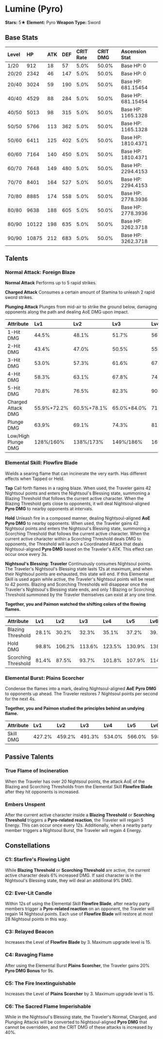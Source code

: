 # Lumine (Pyro)

**Stars:** 5★
**Element:** Pyro
**Weapon Type:** Sword

## Base Stats

| Level | HP | ATK | DEF | CRIT Rate | CRIT DMG | Ascension Stat |
| :--- | :--- | :--- | :--- | :--- | :--- | :--- |
| 1/20 | 912 | 18 | 57 | 5.0% | 50.0% | Base HP: 0 |
| 20/20 | 2342 | 46 | 147 | 5.0% | 50.0% | Base HP: 0 |
| 20/40 | 3024 | 59 | 190 | 5.0% | 50.0% | Base HP: 681.15454 |
| 40/40 | 4529 | 88 | 284 | 5.0% | 50.0% | Base HP: 681.15454 |
| 40/50 | 5013 | 98 | 315 | 5.0% | 50.0% | Base HP: 1165.1328 |
| 50/50 | 5766 | 113 | 362 | 5.0% | 50.0% | Base HP: 1165.1328 |
| 50/60 | 6411 | 125 | 402 | 5.0% | 50.0% | Base HP: 1810.4371 |
| 60/60 | 7164 | 140 | 450 | 5.0% | 50.0% | Base HP: 1810.4371 |
| 60/70 | 7648 | 149 | 480 | 5.0% | 50.0% | Base HP: 2294.4153 |
| 70/70 | 8401 | 164 | 527 | 5.0% | 50.0% | Base HP: 2294.4153 |
| 70/80 | 8885 | 174 | 558 | 5.0% | 50.0% | Base HP: 2778.3936 |
| 80/80 | 9638 | 188 | 605 | 5.0% | 50.0% | Base HP: 2778.3936 |
| 80/90 | 10122 | 198 | 635 | 5.0% | 50.0% | Base HP: 3262.3718 |
| 90/90 | 10875 | 212 | 683 | 5.0% | 50.0% | Base HP: 3262.3718 |

## Talents

### Normal Attack: Foreign Blaze

**Normal Attack**
Performs up to 5 rapid strikes.

**Charged Attack**
Consumes a certain amount of Stamina to unleash 2 rapid sword strikes.

**Plunging Attack**
Plunges from mid-air to strike the ground below, damaging opponents along the path and dealing AoE DMG upon impact.

| Attribute | Lv1 | Lv2 | Lv3 | Lv4 | Lv5 | Lv6 | Lv7 | Lv8 | Lv9 | Lv10 | Lv11 | Lv12 | Lv13 | Lv14 | Lv15 |
| :--- | :--- | :--- | :--- | :--- | :--- | :--- | :--- | :--- | :--- | :--- | :--- | :--- | :--- | :--- | :--- |
| 1-Hit DMG | 44.5% | 48.1% | 51.7% | 56.9% | 60.5% | 64.6% | 70.3% | 76.0% | 81.7% | 87.9% | 94.1% |
| 2-Hit DMG | 43.4% | 47.0% | 50.5% | 55.6% | 59.1% | 63.1% | 68.7% | 74.2% | 79.8% | 85.9% | 91.9% |
| 3-Hit DMG | 53.0% | 57.3% | 61.6% | 67.8% | 72.1% | 77.0% | 83.8% | 90.6% | 97.3% | 105% | 112% |
| 4-Hit DMG | 58.3% | 63.1% | 67.8% | 74.6% | 79.3% | 84.8% | 92.2% | 99.7% | 107% | 115% | 123% |
| 5-Hit DMG | 70.8% | 76.5% | 82.3% | 90.5% | 96.3% | 103% | 112% | 121% | 130% | 140% | 150% |
| Charged Attack DMG | 55.9%+72.2% | 60.5%+78.1% | 65.0%+84.0% | 71.5%+92.4% | 76.1%+98.3% | 81.3%+105% | 88.4%+114% | 95.6%+123% | 103%+133% | 111%+143% | 118%+153% |
| Plunge DMG | 63.9% | 69.1% | 74.3% | 81.8% | 87.0% | 92.9% | 101.1% | 109.3% | 117.5% | 126.4% | 135.3% |
| Low/High Plunge DMG | 128%/160% | 138%/173% | 149%/186% | 164%/204% | 174%/217% | 186%/232% | 202%/253% | 219%/273% | 235%/293% | 253%/316% | 271%/338% |

### Elemental Skill: Flowfire Blade

Wields a searing flame that can incinerate the very earth. Has different effects when Tapped or Held.

**Tap**
Call forth flames in a raging blaze. When used, the Traveler gains 42 Nightsoul points and enters the Nightsoul's Blessing state, summoning a Blazing Threshold that follows the current active character.
When the Blazing Threshold gets close to opponents, it will deal Nightsoul-aligned **Pyro DMG** to nearby opponents at intervals.

**Hold**
Unleash fire in a composed manner, dealing Nightsoul-aligned **AoE Pyro DMG** to nearby opponents. When used, the Traveler gains 42 Nightsoul points and enters the Nightsoul's Blessing state, summoning a Scorching Threshold that follows the current active character.
When the current active character within a Scorching Threshold deals DMG to opponents, the Threshold will launch a Coordinated Attack that deals Nightsoul-aligned **Pyro DMG** based on the Traveler's ATK. This effect can occur once every 3s.

**Nightsoul's Blessing: Traveler**
Continuously consumes Nightsoul points. The Traveler's Nightsoul's Blessing state lasts 12s at maximum, and when their Nightsoul points are exhausted, this state will end. If this Elemental Skill is used again while active, the Traveler's Nightsoul points will be reset to 42 points.
Blazing and Scorching Thresholds will disappear once the Traveler's Nightsoul's Blessing state ends, and only 1 Blazing or Scorching Threshold summoned by the Traveler themselves can exist at any one time.

**Together, you and Paimon watched the shifting colors of the flowing flames.**

| Attribute | Lv1 | Lv2 | Lv3 | Lv4 | Lv5 | Lv6 | Lv7 | Lv8 | Lv9 | Lv10 | Lv11 | Lv12 | Lv13 | Lv14 | Lv15 |
| :--- | :--- | :--- | :--- | :--- | :--- | :--- | :--- | :--- | :--- | :--- | :--- | :--- | :--- | :--- | :--- |
| Blazing Threshold | 28.1% | 30.2% | 32.3% | 35.1% | 37.2% | 39.3% | 42.1% | 44.9% | 47.7% | 50.5% | 53.4% | 56.2% | 59.7% |
| Hold DMG | 98.8% | 106.2% | 113.6% | 123.5% | 130.9% | 138.3% | 148.2% | 158.1% | 168.0% | 177.8% | 187.7% | 197.6% | 210.0% |
| Scorching Threshold | 81.4% | 87.5% | 93.7% | 101.8% | 107.9% | 114.0% | 122.2% | 130.3% | 138.4% | 146.6% | 154.7% | 162.9% | 173.1% |

### Elemental Burst: Plains Scorcher

Condense the flames into a mark, dealing Nightsoul-aligned **AoE Pyro DMG** to opponents up ahead. The Traveler restores 7 Nightsoul points per second for the next 4s.

**Together, you and Paimon studied the principles behind an undying flame.**

| Attribute | Lv1 | Lv2 | Lv3 | Lv4 | Lv5 | Lv6 | Lv7 | Lv8 | Lv9 | Lv10 | Lv11 | Lv12 | Lv13 | Lv14 | Lv15 |
| :--- | :--- | :--- | :--- | :--- | :--- | :--- | :--- | :--- | :--- | :--- | :--- | :--- | :--- | :--- | :--- |
| Skill DMG | 427.2% | 459.2% | 491.3% | 534.0% | 566.0% | 598.1% | 640.8% | 683.5% | 726.2% | 769.0% | 811.7% | 854.4% | 907.8% |

## Passive Talents

### True Flame of Incineration

When the Traveler has over 20 Nightsoul points, the attack AoE of the Blazing and Scorching Thresholds from the Elemental Skill **Flowfire Blade** after they hit opponents is increased.

### Embers Unspent

After the current active character inside a **Blazing Threshold** or **Scorching Threshold** triggers a **Pyro-related reaction**, the Traveler will regain 5 Energy. This can occur once every 12s. Additionally, when a nearby party member triggers a Nightsoul Burst, the Traveler will regain 4 Energy.

## Constellations

### C1: Starfire's Flowing Light

While **Blazing Threshold** or **Scorching Threshold** are active, the current active character deals 6% increased DMG. If said character is in the Nightsoul's Blessing state, they will deal an additional 9% DMG.

### C2: Ever-Lit Candle

Within 12s of using the Elemental Skill **Flowfire Blade**, after nearby party members trigger a **Pyro-related reaction** on an opponent, the Traveler will regain 14 Nightsoul points. Each use of **Flowfire Blade** will restore at most 28 Nightsoul points in this way.

### C3: Relayed Beacon

Increases the Level of **Flowfire Blade** by 3.
Maximum upgrade level is 15.

### C4: Ravaging Flame

After using the Elemental Burst **Plains Scorcher**, the Traveler gains 20% **Pyro DMG Bonus** for 9s.

### C5: The Fire Inextinguishable

Increases the Level of **Plains Scorcher** by 3.
Maximum upgrade level is 15.

### C6: The Sacred Flame Imperishable

While in the Nightsoul's Blessing state, the Traveler's Normal, Charged, and Plunging Attacks will be converted to Nightsoul-aligned **Pyro DMG** that cannot be overridden, and the CRIT DMG of these attacks is increased by 40%.

